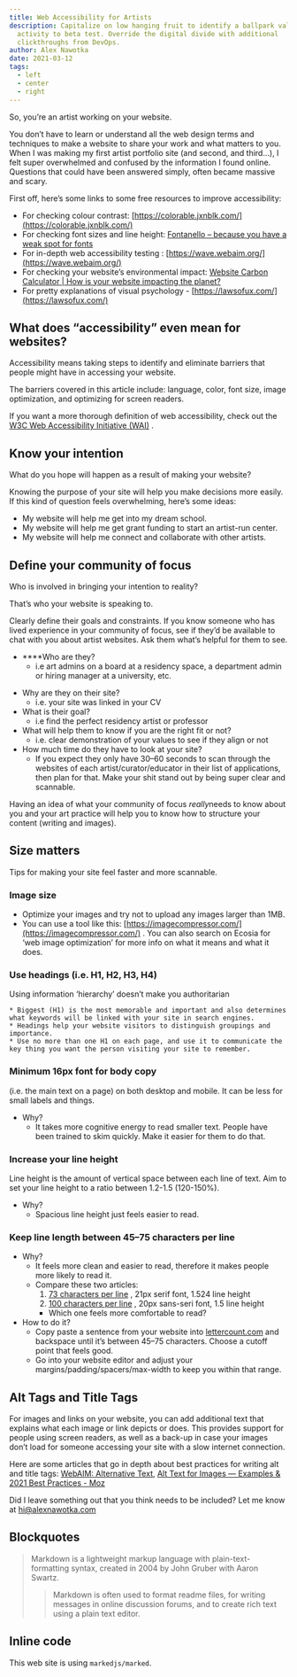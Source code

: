 ```yaml
---
title: Web Accessibility for Artists
description: Capitalize on low hanging fruit to identify a ballpark value added
  activity to beta test. Override the digital divide with additional
  clickthroughs from DevOps.
author: Alex Nawotka
date: 2021-03-12
tags:
  - left
  - center
  - right
---
```

So, you’re an artist working on your website. 

You don’t have to learn or understand all the web design terms and techniques to make a website to share your work and what matters to you.
When I was making my first artist portfolio site (and second, and third…), I felt super overwhelmed and confused by the information I found online. Questions that could have been answered simply, often became massive and scary.

First off, here’s some links to some free resources to improve accessibility:
- For checking colour contrast:  [https://colorable.jxnblk.com/](https://colorable.jxnblk.com/)  
- For checking font sizes and line height: [Fontanello – because you have a weak spot for fonts](https://fontanello.app/)
- For in-depth web accessibility testing :  [https://wave.webaim.org/](https://wave.webaim.org/)  
- For checking your website’s environmental impact: [Website Carbon Calculator | How is your website impacting the planet?](https://www.websitecarbon.com/)
- For pretty explanations of visual psychology -  [https://lawsofux.com/](https://lawsofux.com/)  

## What does “accessibility” even mean for websites?
Accessibility means taking steps to identify and eliminate barriers that people might have in accessing your website.

The barriers covered in this article include: language, color, font size, image optimization, and optimizing for screen readers.

If you want a more thorough definition of web accessibility, check out the  [W3C Web Accessibility Initiative (WAI)](https://www.w3.org/WAI/) .

## Know your intention
What do you hope will happen as a result of making your website? 

Knowing the purpose of your site will help you make decisions more easily. If this kind of question feels overwhelming, here’s some ideas:

* My website will help me get into my dream school.
* My website will help me get grant funding to start an artist-run center.
* My website will help me connect and collaborate with other artists.

## Define your community of focus
Who is involved in bringing your intention to reality?

That’s who your website is speaking to.

Clearly define their goals and constraints. If you know someone who has lived experience in your community of focus, see if they’d be available to chat with you about artist websites. Ask them what’s helpful for them to see.

- ****Who are they? 
	- i.e art admins on a board at a residency space, a department admin or hiring manager at a university, etc.
* Why are they on their site?
	* i.e. your site was linked in your CV
* What is their goal?
	* i.e find the perfect residency artist or professor
* What will help them to know if you are the right fit or not?
	* i.e. clear demonstration of your values to see if they align or not
* How much time do they have to look at your site?
	* If you expect they only have 30–60 seconds to scan through the websites of each artist/curator/educator in their list of applications, then plan for that. Make your shit stand out by being super clear and scannable.

Having an idea of what your community of focus *really*needs to know about you and your art practice will help you to know how to structure your content (writing and images).

## Size matters
Tips for making your site feel faster and more scannable.

### Image size
* Optimize your images and try not to upload any images larger than 1MB.
* You can use a tool like this:  [https://imagecompressor.com/](https://imagecompressor.com/) . You can also search on Ecosia for ‘web image optimization’ for more info on what it means and what it does.

###  Use headings (i.e. H1, H2, H3, H4)
Using information ‘hierarchy’ doesn’t make you authoritarian

	* Biggest (H1) is the most memorable and important and also determines what keywords will be linked with your site in search engines.
	* Headings help your website visitors to distinguish groupings and importance.
	* Use no more than one H1 on each page, and use it to communicate the key thing you want the person visiting your site to remember. 

### Minimum 16px font for body copy
(i.e. the main text on a page) on both desktop and mobile. It can be less for small labels and things.
* Why?
	* It takes more cognitive energy to read smaller text. People have been trained to skim quickly. Make it easier for them to do that.

### Increase your line height
Line height is the amount of vertical space between each line of text.
Aim to set your line height to a ratio between 1.2-1.5 (120-150%).

* Why?
	* Spacious line height just feels easier to read. 

### Keep line length between 45–75 characters per line

* Why?
	* It feels more clean and easier to read, therefore it makes people more likely to read it.
	* Compare these two articles:
		1.  [73 characters per line](https://medium.com/greater-good-studio/design-educations-big-gap-understanding-the-role-of-power-1ee1756b7f08) , 21px serif font, 1.524 line height
		2.  [100 characters per line](https://communityrule.info/guides/mutual-aid/) , 20px sans-seri font, 1.5 line height
		* Which one feels more comfortable to read?
* How to do it?
	* Copy paste a sentence from your website into  [lettercount.com](http://lettercount.com/)  and backspace until it’s between 45–75 characters. Choose a cutoff point that feels good.
	* Go into your website editor and adjust your margins/padding/spacers/max-width to keep you within that range.

## Alt Tags and Title Tags
For images and links on your website, you can add additional text that explains what each image or link depicts or does. This provides support for people using screen readers, as well as a back-up in case your images don’t load for someone accessing your site with a slow internet connection.

Here are some articles that go in depth about best practices for writing alt and title tags: [WebAIM: Alternative Text](https://webaim.org/techniques/alttext/), [Alt Text for Images — Examples & 2021 Best Practices - Moz](https://moz.com/learn/seo/alt-text)

Did I leave something out that you think needs to be included? Let me know at hi@alexnawotka.com
## Blockquotes

> Markdown is a lightweight markup language with plain-text-formatting syntax, created in 2004 by John Gruber with Aaron Swartz.
>
> > Markdown is often used to format readme files, for writing messages in online discussion forums, and to create rich text using a plain text editor.

## Inline code

This web site is using `markedjs/marked`.